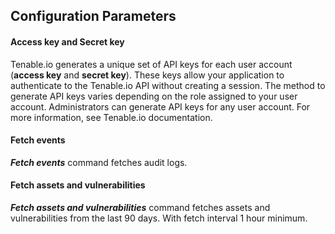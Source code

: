 ## Configuration Parameters

#### Access key and Secret key
Tenable.io generates a unique set of API keys for each user account (**access key** and **secret key**). These keys allow your application to authenticate to the Tenable.io API without creating a session.
The method to generate API keys varies depending on the role assigned to your user account. Administrators can generate API keys for any user account. For more information, see Tenable.io documentation.

#### Fetch events
***Fetch events*** command fetches audit logs.

#### Fetch assets and vulnerabilities
***Fetch assets and vulnerabilities*** command fetches assets and vulnerabilities from the last 90 days. With fetch interval 1 hour minimum.
